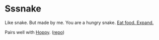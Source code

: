 # Sssnake
Like snake. But made by me.
You are a hungry snake. [Eat food. Expand.](https://snakey-snake.surge.sh)

Pairs well with [Hoppy](https://hoppity.surge.sh). ([repo](https://www.github.com/populardemand/hoppy))